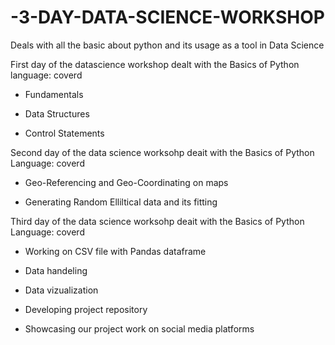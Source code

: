 # -3-DAY-DATA-SCIENCE-WORKSHOP
Deals with all the basic about python and its usage as a tool in Data Science

First day of the datascience workshop dealt with the Basics of Python language:
coverd
- Fundamentals

- Data Structures

- Control Statements


Second day of the data science worksohp deait with the Basics of Python Language:
coverd
- Geo-Referencing and Geo-Coordinating on maps

- Generating Random Elliltical data and its fitting

Third day of the data science worksohp deait with the Basics of Python Language:
coverd
- Working on CSV file with Pandas dataframe

- Data handeling

- Data vizualization

- Developing project repository

- Showcasing our project work on social media platforms
